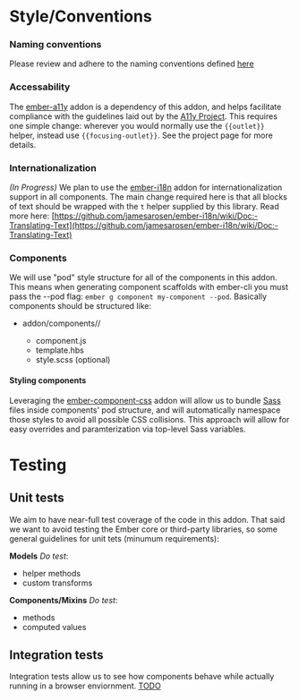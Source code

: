 # Style/Conventions

### Naming conventions

Please review and adhere to the naming conventions defined [here](http://ember-cli.com/user-guide/#naming-conventions)

### Accessability

The [ember-a11y](https://www.npmjs.com/package/ember-a11y) addon is a dependency of this addon, and helps facilitate compliance with the guidelines laid out by the [A11y Project](http://a11yproject.com/). This requires one simple change: wherever you would normally use the `{{outlet}}` helper, instead use `{{focusing-outlet}}`. See the project page for more details.

### Internationalization

_(In Progress)_ We plan to use the [ember-i18n](https://github.com/jamesarosen/ember-i18n) addon for internationalization support in all components. The main change required here is that all blocks of text should be wrapped with the `t` helper supplied by this library. Read more here: [https://github.com/jamesarosen/ember-i18n/wiki/Doc:-Translating-Text](https://github.com/jamesarosen/ember-i18n/wiki/Doc:-Translating-Text)

### Components

We will use "pod" style structure for all of the components in this addon. This means when generating component scaffolds with ember-cli you must pass the --pod flag: `ember g component my-component --pod`. Basically components should be structured like:

- addon/components/<name>/
  - component.js
  - template.hbs
  - style.scss (optional)

#### Styling components

Leveraging the [ember-component-css](https://github.com/ebryn/ember-component-css) addon will allow us to bundle [Sass](http://sass-lang.com/) files inside components' pod structure, and will automatically namespace those styles to avoid all possible CSS collisions. This approach will allow for easy overrides and paramterization via top-level Sass variables.

# Testing


## Unit tests

We aim to have near-full test coverage of the code in this addon. That said we want to avoid testing the Ember core or third-party libraries, so some general guidelines for unit tets (minumum requirements):

**Models**
_Do test_:
- helper methods
- custom transforms

**Components/Mixins**
_Do test_:
- methods
- computed values

## Integration tests

Integration tests allow us to see how components behave while actually running in a browser enviornment. [TODO](https://openscience.atlassian.net/browse/EOSF-28)

